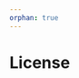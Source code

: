 ```yaml
---
orphan: true
---
```


# License

```{include} ../LICENSE

```
                                                                                                                                                                                                                                                                                                                                                                                           